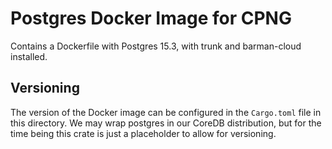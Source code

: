 # Postgres Docker Image for CPNG

Contains a Dockerfile with Postgres 15.3, with trunk and barman-cloud installed.

## Versioning

The version of the Docker image can be configured in the `Cargo.toml` file in this directory. We may wrap postgres in our CoreDB distribution, but for the time being this crate is just a placeholder to allow for versioning.
